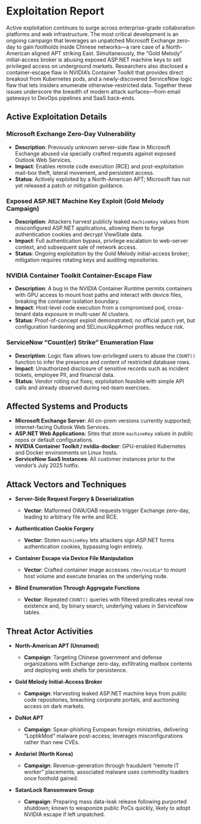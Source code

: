 # Exploitation Report

Active exploitation continues to surge across enterprise-grade collaboration platforms and web infrastructure. The most critical development is an ongoing campaign that leverages an unpatched Microsoft Exchange zero-day to gain footholds inside Chinese networks—a rare case of a North-American aligned APT striking East. Simultaneously, the “Gold Melody” initial-access broker is abusing exposed ASP.NET machine keys to sell privileged access on underground markets. Researchers also disclosed a container-escape flaw in NVIDIA’s Container Toolkit that provides direct breakout from Kubernetes pods, and a newly-discovered ServiceNow logic flaw that lets insiders enumerate otherwise-restricted data. Together these issues underscore the breadth of modern attack surfaces—from email gateways to DevOps pipelines and SaaS back-ends.

## Active Exploitation Details

### Microsoft Exchange Zero-Day Vulnerability
- **Description**: Previously unknown server-side flaw in Microsoft Exchange abused via specially crafted requests against exposed Outlook Web Services.
- **Impact**: Enables remote code execution (RCE) and post-exploitation mail-box theft, lateral movement, and persistent access.
- **Status**: Actively exploited by a North-American APT; Microsoft has not yet released a patch or mitigation guidance.
  
### Exposed ASP.NET Machine Key Exploit (Gold Melody Campaign)
- **Description**: Attackers harvest publicly leaked `machineKey` values from misconfigured ASP.NET applications, allowing them to forge authentication cookies and decrypt ViewState data.
- **Impact**: Full authentication bypass, privilege escalation to web-server context, and subsequent sale of network access.
- **Status**: Ongoing exploitation by the Gold Melody initial-access broker; mitigation requires rotating keys and auditing repositories.

### NVIDIA Container Toolkit Container-Escape Flaw
- **Description**: A bug in the NVIDIA Container Runtime permits containers with GPU access to mount host paths and interact with device files, breaking the container isolation boundary.
- **Impact**: Host-level code execution from a compromised pod, cross-tenant data exposure in multi-user AI clusters.
- **Status**: Proof-of-concept exploit demonstrated; no official patch yet, but configuration hardening and SELinux/AppArmor profiles reduce risk.

### ServiceNow “Count(er) Strike” Enumeration Flaw
- **Description**: Logic flaw allows low-privileged users to abuse the `COUNT()` function to infer the presence and content of restricted database rows.
- **Impact**: Unauthorized disclosure of sensitive records such as incident tickets, employee PII, and financial data.
- **Status**: Vendor rolling out fixes; exploitation feasible with simple API calls and already observed during red-team exercises.

## Affected Systems and Products

- **Microsoft Exchange Server**: All on-prem versions currently supported; internet-facing Outlook Web Services.
- **ASP.NET Web Applications**: Sites that store `machineKey` values in public repos or default configurations.
- **NVIDIA Container Toolkit / nvidia-docker**: GPU-enabled Kubernetes and Docker environments on Linux hosts.
- **ServiceNow SaaS Instances**: All customer instances prior to the vendor’s July 2025 hotfix.

## Attack Vectors and Techniques

- **Server-Side Request Forgery & Deserialization**  
  - **Vector**: Malformed OWA/OAB requests trigger Exchange zero-day, leading to arbitrary file write and RCE.

- **Authentication Cookie Forgery**  
  - **Vector**: Stolen `machineKey` lets attackers sign ASP.NET forms authentication cookies, bypassing login entirely.

- **Container Escape via Device File Manipulation**  
  - **Vector**: Crafted container image accesses `/dev/nvidia*` to mount host volume and execute binaries on the underlying node.

- **Blind Enumeration Through Aggregate Functions**  
  - **Vector**: Repeated `COUNT()` queries with filtered predicates reveal row existence and, by binary search, underlying values in ServiceNow tables.

## Threat Actor Activities

- **North-American APT (Unnamed)**
  - **Campaign**: Targeting Chinese government and defense organizations with Exchange zero-day, exfiltrating mailbox contents and deploying web shells for persistence.

- **Gold Melody Initial-Access Broker**
  - **Campaign**: Harvesting leaked ASP.NET machine keys from public code repositories, breaching corporate portals, and auctioning access on dark markets.

- **DoNot APT**
  - **Campaign**: Spear-phishing European foreign ministries, delivering “LoptikMod” malware post-access; leverages misconfigurations rather than new CVEs.

- **Andariel (North Korea)**
  - **Campaign**: Revenue-generation through fraudulent “remote IT worker” placements; associated malware uses commodity loaders once foothold gained.

- **SatanLock Ransomware Group**
  - **Campaign**: Preparing mass data-leak release following purported shutdown; known to weaponize public PoCs quickly, likely to adopt NVIDIA escape if left unpatched.

